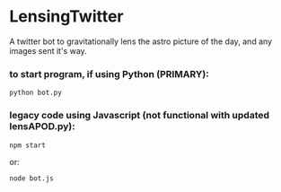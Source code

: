 # LensingTwitter

A twitter bot to gravitationally lens the astro picture of the day, and any images sent it's way.

### to start program, if using Python (PRIMARY):

	python bot.py


### legacy code using Javascript (not functional with updated lensAPOD.py):

	npm start

or:

	node bot.js
